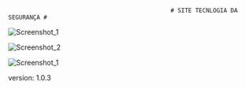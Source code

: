                                                   # SITE TECNLOGIA DA SEGURANÇA #

![Screenshot_1](https://user-images.githubusercontent.com/75184968/132148091-08f8ab98-e0c6-42fd-a584-5ef07eb3d54f.png) 

![Screenshot_2](https://user-images.githubusercontent.com/75184968/132148088-5f66c228-b0e5-4ff2-82af-0826faccb264.png)

![Screenshot_1](https://user-images.githubusercontent.com/75184968/132253595-ed9903ee-3509-4830-a1f2-46f2011a4a68.png)




version: 1.0.3
